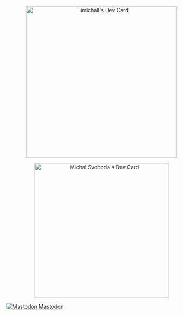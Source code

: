 <div align="center">

<a href="https://app.daily.dev/imichall"><img src="https://api.daily.dev/devcards/5a71dc187962496298e0be0a3b933bc7.png?r=o34" width="400" alt="imichall's Dev Card"/></a>

<a href="https://app.daily.dev/imichall"><img src="https://api.daily.dev/devcards/v2/k5v29OWmgU.png?type=default&r=dtj" width="356" alt="Michal Svoboda's Dev Card"/></a>

</div>

<a rel="me" href="https://witter.cz/@imichall">
  <img src="https://joinmastodon.org/logos/logo-purple.svg" alt="Mastodon">
  Mastodon
</a>
